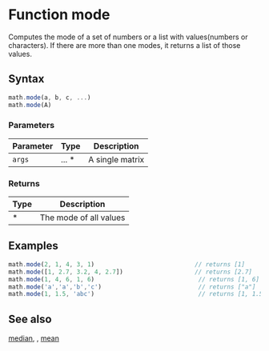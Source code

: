 <!-- Note: This file is automatically generated from source code comments. Changes made in this file will be overridden. -->
# Function mode
Computes the mode of a set of numbers or a list with values(numbers or characters).
If there are more than one modes, it returns a list of those values.
## Syntax
```js
math.mode(a, b, c, ...)
math.mode(A)
```
### Parameters
Parameter | Type | Description
--------- | ---- | -----------
`args` | ... * | A single matrix
### Returns
Type | Description
---- | -----------
* | The mode of all values
## Examples
```js
math.mode(2, 1, 4, 3, 1)                            // returns [1]
math.mode([1, 2.7, 3.2, 4, 2.7])                    // returns [2.7]
math.mode(1, 4, 6, 1, 6)                             // returns [1, 6]
math.mode('a','a','b','c')                           // returns ["a"]
math.mode(1, 1.5, 'abc')                             // returns [1, 1.5, "abc"]
```
## See also
[median](median.md),
[](.md),
[mean](mean.md)
